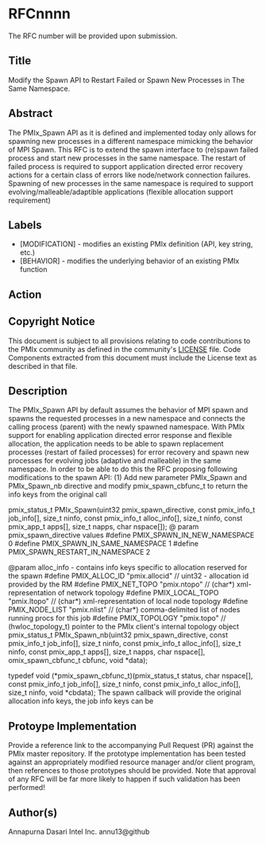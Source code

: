 # RFCnnnn
The RFC number will be provided upon submission.

## Title
Modify the Spawn API to Restart Failed or Spawn New Processes in The Same Namespace.

## Abstract
The PMIx_Spawn API as it is defined and implemented today only allows for spawning
new processes in a different namespace mimicking the behavior of MPI Spawn. This RFC
is to extend the spawn interface to (re)spawn failed process and start new processes
in the same namespace. The restart of failed process is required to support application
directed error recovery actions for a certain class of errors like node/network
connection failures. Spawning of new processes in the same namespace is required to
support evolving/malleable/adaptible applications (flexible allocation support requirement)

## Labels
* [MODIFICATION] - modifies an existing PMIx definition (API, key string, etc.)
* [BEHAVIOR] - modifies the underlying behavior of an existing PMIx function

## Action

## Copyright Notice
This document is subject to all provisions relating to code contributions to the PMIx community as defined in the community's [LICENSE](https://github.com/pmix/RFCs/tree/master/LICENSE) file. Code Components extracted from this document must include the License text as described in that file.

## Description
The PMIx_Spawn API by default assumes the behavior of MPI spawn and spawns the
requested processes in a new namespace and connects the calling process (parent)
with the newly spawned namespace. With PMIx support for enabling application directed
error response and flexible allocation, the application needs to be able to spawn
replacement processes (restart of failed processes) for error recovery and spawn
new processes for evolving jobs (adaptive and malleable) in the same namespace.
In order to be able to do this the RFC proposing following modifications to the
spawn API:
(1) Add new parameter PMIx_Spawn and PMIx_Spawn_nb directive and modify pmix_spawn_cbfunc_t to return
the info keys from the original call

 pmix_status_t PMIx_Spawn(uint32 pmix_spawn_directive,
                          const pmix_info_t job_info[], size_t ninfo,
                          const pmix_info_t alloc_info[], size_t ninfo,
                          const pmix_app_t apps[], size_t napps,
                          char nspace[]);
 @ param pmix_spawn_directive values
 #define PMIX_SPAWN_IN_NEW_NAMESPACE 0
 #define PMIX_SPAWN_IN_SAME_NAMESPACE 1
 #define PMIX_SPAWN_RESTART_IN_NAMESPACE 2

 @param alloc_info - contains info keys specific to allocation reserved for the spawn
#define PMIX_ALLOC_ID              "pmix.allocid"           // uint32 - allocation id provided by the RM
#define PMIX_NET_TOPO              "pmix.ntopo"             // (char*) xml-representation of network topology
#define PMIX_LOCAL_TOPO            "pmix.ltopo"             // (char*) xml-representation of local node topology
#define PMIX_NODE_LIST             "pmix.nlist"             // (char*) comma-delimited list of nodes running procs for this job
#define PMIX_TOPOLOGY              "pmix.topo"              // (hwloc_topology_t) pointer to the PMIx client's internal topology object
 pmix_status_t PMIx_Spawn_nb(uint32 pmix_spawn_directive,
                          const pmix_info_t job_info[], size_t ninfo,
                          const pmix_info_t alloc_info[], size_t ninfo,
                          const pmix_app_t apps[], size_t napps,
                          char nspace[], omix_spawn_cbfunc_t cbfunc,
                          void *data);

typedef void (*pmix_spawn_cbfunc_t)(pmix_status_t status,
                                    char nspace[],
                                    const pmix_info_t job_info[], size_t ninfo,
                                    const pmix_info_t alloc_info[], size_t ninfo,
                                    void *cbdata);
The spawn callback will provide the original allocation info keys, the job info keys can be

## Protoype Implementation
Provide a reference link to the accompanying Pull Request (PR) against the PMIx master repository. If the prototype implementation has been tested against an appropriately modified resource manager and/or client program, then references to those prototypes should be provided. Note that approval of any RFC will be far more likely to happen if such validation has been performed!

## Author(s)
Annapurna Dasari
Intel Inc.
annu13@github
